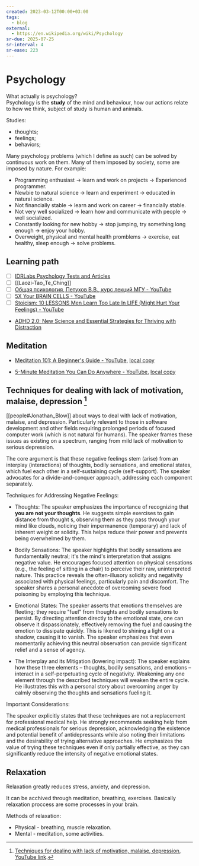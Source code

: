 ```yaml
---
created: 2023-03-12T00:00+03:00
tags:
  - blog
external:
  - https://en.wikipedia.org/wiki/Psychology
sr-due: 2025-07-25
sr-interval: 4
sr-ease: 223
---
```


# Psychology

What actually is psychology?
<br class="f">
Psychology is the **study** of the mind and behaviour, how our actions relate to how we think, subject of study is human and animals.

Studies:

- thoughts;
- feelings;
- behaviors;

Many psychology problems (which I define as such) can be solved by continuous work on them. Many of them imposed by society, some are imposed by nature. For example:

- Programming enthusiast → learn and work on projects → Experienced programmer.
- Newbie to natural science → learn and experiment → educated in natural science.
- Not financially stable → learn and work on career → financially stable.
- Not very well socialized → learn how and communicate with people → well socialized.
- Constantly looking for new hobby → stop jumping, try something long enough → enjoy your hobby.
- Overweight, physical and mental health promblems → exercise, eat healthy, sleep enough → solve problems.

## Learning path

- [ ] [IDRLabs Psychology Tests and Articles](https://www.idrlabs.com/)
- [ ] [[Laozi-Tao_Te_Ching]]
- [ ] [Общая психология, Петухов В.В., курс лекций МГУ - YouTube](https://www.youtube.com/playlist?list=PLWsL2KQ39BExodEpTCWHUtXxezWnGCPyW)
- [ ] [5X Your BRAIN CELLS - YouTube](https://www.youtube.com/watch?v=lSwHXE9LohA)
- [ ] [Stoicism: 10 LESSONS Men Learn Too Late In LIFE (Might Hurt Your Feelings) - YouTube](https://www.youtube.com/watch?v=CrhJBvGgwpg)
- [ADHD 2.0: New Science and Essential Strategies for Thriving with Distraction](https://www.amazon.com/ADHD-2-0-Essential-Strategies-Distraction/dp/B08775GG3K/)

## Meditation

- [Meditation 101: A Beginner's Guide - YouTube](https://www.youtube.com/watch?v=o-kMJBWk9E0), [local copy](file:///home/inom/Arts_and_Entertainment/audiovisual/health/Meditation_101_A_Beginner_s_Guide_o-kMJBWk9E0_.mp4)

- [5-Minute Meditation You Can Do Anywhere - YouTube](https://www.youtube.com/watch?v=inpok4MKVLM), [local copy](file:///home/inom/Arts_and_Entertainment/audiovisual/health/5-Minute_Meditation_You_Can_Do_Anywhere_inpok4MKVLM.mp4)

## Techniques for dealing with lack of motivation, malaise, depression [^1]

<!-- - [ ] move into note. -->

[[people#Jonathan_Blow]] about ways to deal with lack of motivation, malaise, and depression. Particularly relevant to those in software development and other fields requiring prolonged periods of focused computer work (which is not natural for humans). The speaker frames these issues as existing on a spectrum, ranging from mild lack of motivation to serious depression.

The core argument is that these negative feelings stem (arise) from an interplay (interactions) of thoughts, bodily sensations, and emotional states, which fuel each other in a self-sustaining cycle (self-support). The speaker advocates for a divide-and-conquer approach, addressing each component separately.

Techniques for Addressing Negative Feelings:

- Thoughts: The speaker emphasizes the importance of recognizing that **you are not your thoughts**. He suggests simple exercises to gain distance from thought s, observing them as they pass through your mind like clouds, noticing their impermanence (temporary) and lack of inherent weight or solidity. This helps reduce their power and prevents being overwhelmed by them.

- Bodily Sensations: The speaker highlights that bodily sensations are fundamentally neutral; it's the mind's interpretation that assigns negative value. He encourages focused attention on physical sensations (e.g., the feeling of sitting in a chair) to perceive their raw, uninterpreted nature. This practice reveals the often-illusory solidity and negativity associated with physical feelings, particularly pain and discomfort. The speaker shares a personal anecdote of overcoming severe food poisoning by employing this technique.

- Emotional States: The speaker asserts that emotions themselves are fleeting; they require "fuel" from thoughts and bodily sensations to persist. By directing attention directly to the emotional state, one can observe it dispassionately, effectively removing the fuel and causing the emotion to dissipate quickly. This is likened to shining a light on a shadow, causing it to vanish. The speaker emphasizes that even momentarily achieving this neutral observation can provide significant relief and a sense of agency.

- The Interplay and its Mitigation (lowering impact): The speaker explains how these three elements – thoughts, bodily sensations, and emotions – interact in a self-perpetuating cycle of negativity. Weakening any one element through the described techniques will weaken the entire cycle. He illustrates this with a personal story about overcoming anger by calmly observing the thoughts and sensations fueling it.

Important Considerations:

The speaker explicitly states that these techniques are not a replacement for professional medical help. He strongly recommends seeking help from medical professionals for serious depression, acknowledging the existence and potential benefit of antidepressants while also noting their limitations and the desirability of trying alternative approaches. He emphasizes the value of trying these techniques even if only partially effective, as they can significantly reduce the intensity of negative emotional states.

## Relaxation

Relaxation greatly reduces stress, anxiety, and depression.

It can be acchived through meditation, breathing, exercises. Basically relaxation proccess are some processes in your brain.

Methods of relaxation:

- Physical - breathing, muscle relaxation.
- Mental - meditation, some activities.

[^1]: [Techniques for dealing with lack of motivation, malaise, depression](file:///home/inom/Science/psychology/Blow-Dealing_with_depression/Blow-Dealing_with_depression_i7kh8pNRWOo.mp4), [YouTube link](https://www.youtube.com/watch?v=i7kh8pNRWOo).
